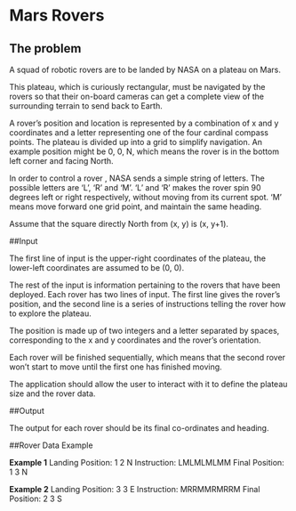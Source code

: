# Mars Rovers

## The problem

A squad of robotic rovers are to be landed by NASA on a plateau on Mars.

This plateau, which is curiously rectangular, must be navigated by the rovers so that their on-board cameras can get a complete view of the surrounding terrain to send back to Earth.

A rover’s position and location is represented by a combination of x and y coordinates and a letter representing one of the four cardinal compass points. The plateau is divided up into a grid to simplify navigation. An example position might be 0, 0, N, which means the rover is in the bottom left corner and facing North.

In order to control a rover , NASA sends a simple string of letters. The possible letters are ‘L’, ‘R’ and ‘M’. ‘L’ and ‘R’ makes the rover spin 90 degrees left or right respectively, without moving from its current spot. ‘M’ means move forward one grid point, and maintain the same heading.

Assume that the square directly North from (x, y) is (x, y+1).

##Input

The first line of input is the upper-right coordinates of the plateau, the lower-left coordinates are assumed to be (0, 0).

The rest of the input is information pertaining to the rovers that have been deployed. Each rover has two lines of input. The first line gives the rover’s position, and the second line is a series of instructions telling the rover how to explore the plateau.

The position is made up of two integers and a letter separated by spaces, corresponding to the x and y coordinates and the rover’s orientation.

Each rover will be finished sequentially, which means that the second rover won’t start to move until the first one has finished moving.

The application should allow the user to interact with it to define the plateau size and the rover data.

##Output

The output for each rover should be its final co-ordinates and heading.

##Rover Data Example

**Example 1**
Landing Position: 1 2 N
Instruction: LMLMLMLMM
Final Position: 1 3 N

**Example 2**
Landing Position: 3 3 E
Instruction: MRRMMRMRRM
Final Position: 2 3 S
